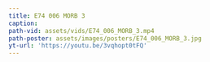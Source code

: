 ```yaml
---
title: E74 006 MORB 3
caption:
path-vid: assets/vids/E74_006_MORB_3.mp4
path-poster: assets/images/posters/E74_006_MORB_3.jpg
yt-url: 'https://youtu.be/3vqhopt0tFQ'
---
```

